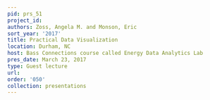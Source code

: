 ```yaml
---
pid: prs_51
project_id: 
authors: Zoss, Angela M. and Monson, Eric
sort_year: '2017'
title: Practical Data Visualization
location: Durham, NC
host: Bass Connections course called Energy Data Analytics Lab
pres_date: March 23, 2017
type: Guest lecture
url: 
order: '050'
collection: presentations
---
```

